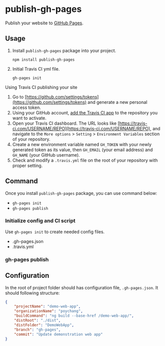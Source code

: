# publish-gh-pages

Publish your website to [GitHub Pages](https://pages.github.com/).

## Usage

1. Install `publish-gh-pages` package into your project.

    `npm install publish-gh-pages`

2. Initial Travis CI yml file.

    `gh-pages init`


Using Travis CI publishing your site

1. Go to [https://github.com/settings/tokens](https://github.com/settings/tokens) and generate a new personal access token.
2. Using your GitHub account, [add the Travis CI app](https://github.com/marketplace/travis-ci) to the repository you want to activate.
3. Open your Travis CI dashboard. The URL looks like [https://travis-ci.com/USERNAME/REPO](https://travis-ci.com/USERNAME/REPO), and navigate to the `More options` > `Setting` > `Environment Variables` section of your repository.
4. Create a new environment variable named `GH_TOKEN` with your newly generated token as its value, then `GH_EMAIL` (your email address) and `GH_NAME` (your GitHub username).
5. Check and modify a `.travis.yml` file on the root of your repository with proper setting.

## Command

Once you install `publish-gh-pages` package, you can use command below:

* `gh-pages init`
* `gh-pages publish`

### Initialize config and CI script

Use `gh-pages init` to create needed config files.

* .gh-pages.json
* .travis.yml

### gh-pages publish

## Configuration

In the root of project folder should has configuration file, `.gh-pages.json`. It should following structure:

```json
{
    "projectName": "demo-web-app",
    "organizationName": "poychang",
    "buildCommand": "ng build --base-href /demo-web-app/",
    "distRoot": "./dist",
    "distFolder": "DemoWebApp",
    "branch": "gh-pages",
    "commit": "Update demonstration web app" 
}
```
